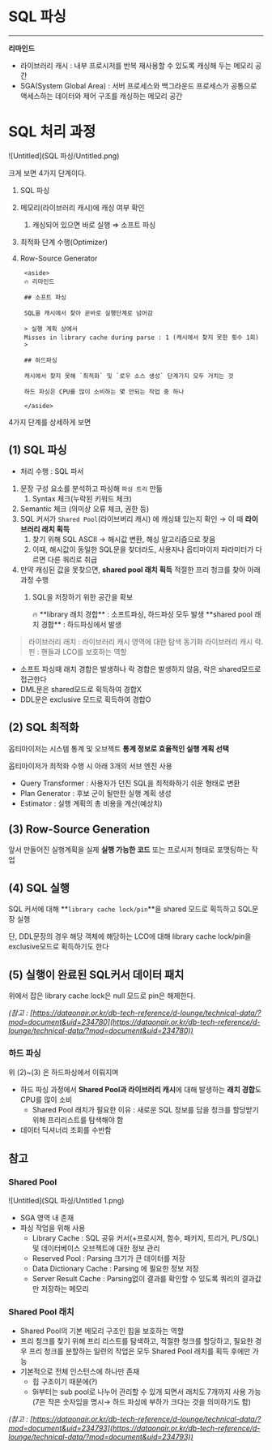 
# SQL 파싱

---

**리마인드**

- 라이브러리 캐시 : 내부 프로시저를 반복 재사용할 수 있도록 캐싱해 두는 메모리 공간
- SGA(System Global Area) : 서버 프로세스와 백그라운드 프로세스가 공통으로 액세스하는 데이터와 제어 구조를 캐싱하는 메모리 공간

# SQL 처리 과정

![Untitled](SQL 파싱/Untitled.png)

크게 보면 4가지 단계이다.

1. SQL 파싱
2. 메모리(라이브러리 캐시)에 캐싱 여부 확인
    1. 캐싱되어 있으면 바로 실행 ⇒ 소프트 파싱
3. 최적화 단계 수행(Optimizer)
4. Row-Source Generator

        <aside>
        🔥 리마인드
        
        ## 소프트 파싱
        
        SQL을 캐시에서 찾아 곧바로 실행단계로 넘어감
        
        > 실행 계획 상에서
        Misses in library cache during parse : 1 (캐시에서 찾지 못한 횟수 1회)
        > 
        
        ## 하드파싱
        
        캐시에서 찾지 못해 `최적화` 및 `로우 소스 생성` 단계가지 모두 거치는 것
        
        하드 파싱은 CPU를 많이 소비하는 몇 안되는 작업 중 하나
        
        </aside>

4가지 단계를 상세하게 보면

## (1) SQL 파싱

- 처리 수행 : SQL 파서
1. 문장 구성 요소를 분석하고 파싱해 `파싱 트리` 만듦
    1. Syntax 체크(누락된 키워드 체크)
2. Semantic 체크 (의미상 오류 체크, 권한 등)
3. SQL 커서가 `Shared Pool`(라이브버리 캐시) 에 캐싱돼 있는지 확인 → 이 때 **라이브러리 래치 획득**
    1. 찾기 위해 SQL ASCII → 해시값 변환, 해싱 알고리즘으로 찾음
    2. 이때, 해시값이 동일한 SQL문을 찾더라도, 사용자나 옵티마이저 파라미터가 다르면 다른 쿼리로 취급
4. 만약 캐싱된 값을 못찾으면, **shared pool 래치 획득** 적절한 프리 청크를 찾아 아래 과정 수행
    1. SQL을 저장하기 위한 공간을 확보

        <aside>
        🔥 **library 래치 경합** : 소프트파싱, 하드파싱 모두 발생
        **shared pool 래치 경합** : 하드파싱에서 발생
        
        </aside>

> 라이브러리 래치 : 라이브러리 캐시 영역에 대한 탐색 동기화
라이브러리 캐시 락.핀 : 핸들과 LCO를 보호하는 역할
  * 소프트 파싱때 래치 경합은 발생하나 락 경합은 발생하지 않음, 락은 shared모드로 접근한다
  * DML문은 shared모드로 획득하여 경합X
  * DDL문은 exclusive 모드로 획득하여 경합O
> 

## (2) SQL 최적화

옵티마이저는 시스템 통계 및 오브젝트 **통계 정보로 효율적인 실행 계획 선택**

옵티마이저가 최적화 수행 시 아래 3개의 서브 엔진 사용

- Query Transformer : 사용자가 던진 SQL을 최적화하기 쉬운 형태로 변환
- Plan Generator : 후보 군이 될만한 실행 계획 생성
- Estimator : 실행 계획의 총 비용을 계산(예상치)

## (3) Row-Source Generation

앞서 만들어진 실행계획을 실제 **실행 가능한 코드** 또는 프로시저 형태로 포맷팅하는 작업

## (4) SQL 실행

SQL 커서에 대해 **`library cache lock/pin`**을 shared 모드로 획득하고 SQL문장 실행

단, DDL문장의 경우 해당 객체에 해당하는 LCO에 대해 library cache lock/pin을 exclusive모드로 획득하기도 한다

## (5) 실행이 완료된 SQL커서 데이터 패치

위에서 잡은 library cache lock은 null 모드로 pin은 해제한다.

*(참고 : [https://dataonair.or.kr/db-tech-reference/d-lounge/technical-data/?mod=document&uid=234780](https://dataonair.or.kr/db-tech-reference/d-lounge/technical-data/?mod=document&uid=234780))*

### 하드 파싱

위 (2)~(3) 은 하드파싱에서 이뤄지며

- 하드 파싱 과정에서 **Shared Pool과 라이브러리 캐시**에 대해 발생하는 **래치 경합**도 CPU를 많이 소비
    - Shared Pool 래치가 필요한 이유 : 새로운 SQL 정보를 담을 청크를 할당받기 위해 프리리스트를 탐색해야 함
- 데이터 딕셔너리 조회를 수반함

## 참고

### Shared Pool

![Untitled](SQL 파싱/Untitled 1.png)

- SGA 영역 내 존재
- 파싱 작업을 위해 사용
    - Library Cache : SQL 공유 커서(+프로시저, 함수, 패키지, 트리거, PL/SQL) 및 데이터베이스 오브젝트에 대한 정보 관리
    - Reserved Pool : Parsing 크기가 큰 데이터를 저장
    - Data Dictionary Cache : Parsing 에 필요한 정보 저장
    - Server Result Cache : Parsing없이 결과를 확인할 수 있도록 쿼리의 결과값만 저장하는 메모리
    

### Shared Pool 래치

- Shared Pool의 기본 메모리 구조인 힙을 보호하는 역할
- 프리 청크를 찾기 위해 프리 리스트를 탐색하고, 적절한 청크를 할당하고, 필요한 경우 프리 청크를 분할하는 일련의 작업은 모두 Shared Pool 래치를 획득 후에만 가능
- 기본적으로 전체 인스턴스에 하나만 존재
    - 힙 구조이기 때문에(?)
    - 9i부터는 sub pool로 나누어 관리할 수 있개 되면서 래치도 7개까지 사용 가능(7은 작은 숫자임을 명시→ 하드 파싱에 부하가 크다는 것을 의미하기도 함)

*(참고 : [https://dataonair.or.kr/db-tech-reference/d-lounge/technical-data/?mod=document&uid=234793](https://dataonair.or.kr/db-tech-reference/d-lounge/technical-data/?mod=document&uid=234793))*
